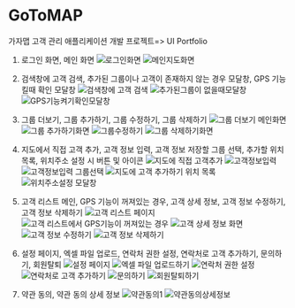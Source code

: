 # GoToMAP
가자맵 고객 관리 애플리케이션 개발 프로젝트=> UI Portfolio


1. 로그인 화면, 메인 화면
![로그인화면](https://github.com/StarlightSSM/GoToMAP/assets/87637645/c31d63d8-1a43-4934-8ca6-6b404aac37a0) ![메인지도화면](https://github.com/StarlightSSM/GoToMAP/assets/87637645/e0b353a1-5085-4f7d-8b68-f1a6cfdbd960)


2. 검색창에 고객 검색, 추가된 그룹이나 고객이 존재하지 않는 경우 모달창, GPS 기능 킬때 확인 모달창
![검색창에 고객 검색](https://github.com/StarlightSSM/GoToMAP/assets/87637645/e0027cbc-a6d2-453d-810d-70f85b3fb2fc) ![추가된그룹이 없을때모달창](https://github.com/StarlightSSM/GoToMAP/assets/87637645/2742ec3d-3dd0-44c9-ac34-dd4d70f09c40) ![GPS기능켜기확인모달창](https://github.com/StarlightSSM/GoToMAP/assets/87637645/7824a872-d211-4afd-b01a-33ef3ffcacb3)



3. 그룹 더보기, 그룹 추가하기, 그룹 수정하기, 그룹 삭제하기
![그룹 더보기 메인화면](https://github.com/StarlightSSM/GoToMAP/assets/87637645/b614763b-1712-4290-b61e-f61a35d12bc0) ![그룹 추가하기화면](https://github.com/StarlightSSM/GoToMAP/assets/87637645/869a345a-30df-48ba-b567-596c1afae4b6) ![그룹수정하기](https://github.com/StarlightSSM/GoToMAP/assets/87637645/0031cbea-1fc7-4a65-8927-482b05664bfb) ![그룹 삭제하기화면](https://github.com/StarlightSSM/GoToMAP/assets/87637645/80b5a90d-3531-4982-9276-f4f49cebddfa)




4. 지도에서 직접 고객 추가, 고객 정보 입력, 고객 정보 저장할 그룹 선택, 추가할 위치 목록, 위치주소 설정 시 버튼 및 아이콘
![지도에 직접 고객추가](https://github.com/StarlightSSM/GoToMAP/assets/87637645/822b5e18-8800-4b8d-a59a-bd5ce5207fdb) ![고객정보입력](https://github.com/StarlightSSM/GoToMAP/assets/87637645/4f318273-5f66-4842-889b-4510c605e474) ![고객정보입력 그룹선택](https://github.com/StarlightSSM/GoToMAP/assets/87637645/07f5e669-47c0-4a1f-9d97-237aa3c74fd1) ![지도에 고객 추가하기 위치 목록](https://github.com/StarlightSSM/GoToMAP/assets/87637645/1354e141-c65b-4b05-9db5-d0bebc0387ae) ![위치주소설정 모달창](https://github.com/StarlightSSM/GoToMAP/assets/87637645/65b04cd0-b954-4f05-a92d-ca413300bbe6)





5. 고객 리스트 메인, GPS 기능이 꺼져있는 경우, 고객 상세 정보, 고객 정보 수정하기, 고객 정보 삭제하기
![고객 리스트 페이지](https://github.com/StarlightSSM/GoToMAP/assets/87637645/e7175133-32f7-4bfe-875c-309f210aa143) ![고객 리스트에서 GPS기능이 꺼져있는 경우](https://github.com/StarlightSSM/GoToMAP/assets/87637645/0f85b967-5b11-478e-898f-b5fffe6bd19e) ![고객 상세 정보 화면](https://github.com/StarlightSSM/GoToMAP/assets/87637645/14e84bcf-2a0b-44af-b9f5-4197b6697d41) ![고객 정보 수정하기](https://github.com/StarlightSSM/GoToMAP/assets/87637645/43dee3d8-320f-48e1-b720-3eb243eb2b95) ![고객 정보 삭제하기](https://github.com/StarlightSSM/GoToMAP/assets/87637645/5c7eec74-d1ce-4bda-ae1d-fb06d68f9ee6)





6. 설정 페이지, 엑셀 파일 업로드, 연락처 권한 설정, 연락처로 고객 추가하기, 문의하기, 회원탈퇴
![설정 페이지](https://github.com/StarlightSSM/GoToMAP/assets/87637645/c6dd098b-14f5-4f80-b6da-cf569a0d3c7e) ![엑셀 파일 업로드하기](https://github.com/StarlightSSM/GoToMAP/assets/87637645/87cbd079-b674-4e2d-a81f-1ffaf0c2d65e) ![연락처 권한 설정](https://github.com/StarlightSSM/GoToMAP/assets/87637645/3386a986-6847-4fff-9882-c62becd61230) ![연락처로 고객 추가하기](https://github.com/StarlightSSM/GoToMAP/assets/87637645/f943bb72-7833-44bf-a434-09c862b16515) ![문의하기](https://github.com/StarlightSSM/GoToMAP/assets/87637645/f2baacea-2429-4b5a-9c5e-25787b46070e) ![회원탈퇴하기](https://github.com/StarlightSSM/GoToMAP/assets/87637645/671b0a6a-a820-4aee-a15b-9a8dfab81345)






7. 약관 동의, 약관 동의 상세 정보
![약관동의1](https://github.com/StarlightSSM/GoToMAP/assets/87637645/87c6978c-30ca-418e-ada2-acc80b5dfbd2) ![약관동의상세정보](https://github.com/StarlightSSM/GoToMAP/assets/87637645/fc544016-ce54-48f7-8634-5d4d221facfc)


